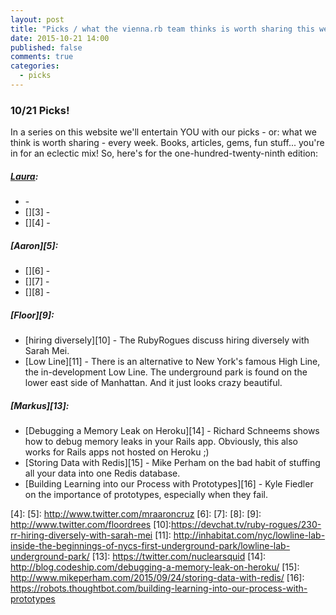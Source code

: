 ```yaml
---
layout: post
title: "Picks / what the vienna.rb team thinks is worth sharing this week"
date: 2015-10-21 14:00
published: false
comments: true
categories:
  - picks
---
```


### 10/21 Picks!

In a series on this website we'll entertain YOU with our picks - or: what we think is worth sharing - every week.
Books, articles, gems, fun stuff... you're in for an eclectic mix! So, here's for the one-hundred-twenty-ninth edition:

##### [Laura][1]:
- [][2] -
- [][3] -
- [][4] -

##### [Aaron][5]:
- [][6] -
- [][7] -
- [][8] -

##### [Floor][9]:
- [hiring diversely][10] - The RubyRogues discuss hiring diversely with Sarah Mei.
- [Low Line][11] - There is an alternative to New York's famous High Line, the in-development Low Line. The underground park is found on the lower east side of Manhattan. And it just looks crazy beautiful.

##### [Markus][13]:
- [Debugging a Memory Leak on Heroku][14] - Richard Schneems shows how to debug memory leaks in your Rails app. Obviously, this also works for Rails apps not hosted on Heroku ;)
- [Storing Data with Redis][15] - Mike Perham on the bad habit of stuffing all your data into one Redis database.
- [Building Learning into our Process with Prototypes][16] - Kyle Fiedler on the importance of prototypes, especially when they fail.

[1]: http://www.twitter.com/alicetragedy
[2]:
[3]:
[4]:
[5]: http://www.twitter.com/mraaroncruz
[6]:
[7]:
[8]:
[9]: http://www.twitter.com/floordrees
[10]:https://devchat.tv/ruby-rogues/230-rr-hiring-diversely-with-sarah-mei
[11]: http://inhabitat.com/nyc/lowline-lab-inside-the-beginnings-of-nycs-first-underground-park/lowline-lab-underground-park/
[13]: https://twitter.com/nuclearsquid
[14]: http://blog.codeship.com/debugging-a-memory-leak-on-heroku/
[15]: http://www.mikeperham.com/2015/09/24/storing-data-with-redis/
[16]: https://robots.thoughtbot.com/building-learning-into-our-process-with-prototypes
